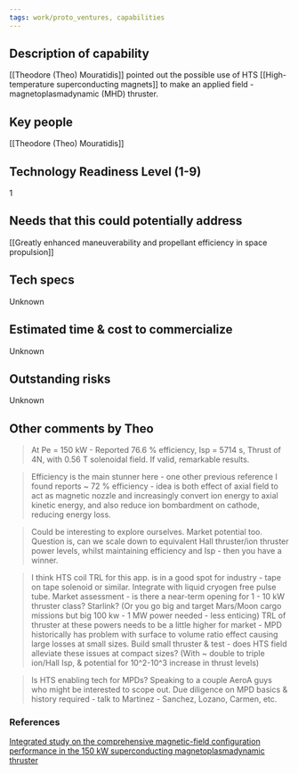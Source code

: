 ```yaml
---
tags: work/proto_ventures, capabilities
---
```

## Description of capability
[[Theodore (Theo) Mouratidis]] pointed out the possible use of HTS [[High-temperature superconducting magnets]] to make an applied field - magnetoplasmadynamic (MHD) thruster.

## Key people
[[Theodore (Theo) Mouratidis]]

## Technology Readiness Level (1-9)
1

## Needs that this could potentially address
[[Greatly enhanced maneuverability and propellant efficiency in space propulsion]]

## Tech specs
Unknown

## Estimated time & cost to commercialize
Unknown

## Outstanding risks
Unknown

## Other comments by Theo
>At Pe = 150 kW - Reported 76.6 % efficiency, Isp = 5714 s, Thrust of 4N, with 0.56 T solenoidal field. If valid, remarkable results.

>Efficiency is the main stunner here - one other previous reference I found reports ~ 72 % efficiency - idea is both effect of axial field to act as magnetic nozzle and increasingly convert ion energy to axial kinetic energy, and also reduce ion bombardment on cathode, reducing energy loss.

>Could be interesting to explore ourselves. Market potential too.
Question is, can we scale down to equivalent Hall thruster/ion thruster power levels, whilst maintaining efficiency and Isp  - then you have a winner.

>I think HTS coil TRL for this app. is in a good spot for industry - tape on tape solenoid or similar. Integrate with liquid cryogen free pulse tube.
> Market assessment - is there a near-term opening for 1 - 10 kW thruster class? Starlink? (Or you go big and target Mars/Moon cargo missions but big 100 kw - 1 MW power needed - less enticing)
> TRL of thruster at these powers needs to be a little higher for market - MPD historically has problem with surface to volume ratio effect causing large losses at small sizes. Build small thruster & test - does HTS field alleviate these issues at compact sizes? (With ~ double to triple ion/Hall Isp, & potential for 10^2-10^3 increase in thrust levels)​

> Is HTS enabling tech for MPDs? Speaking to a couple AeroA guys who might be interested to scope out. Due diligence on MPD basics & history required - talk to Martinez - Sanchez, Lozano, Carmen, etc.

### References
[Integrated study on the comprehensive magnetic-field configuration performance in the 150 kW superconducting magnetoplasmadynamic thruster
](https://www.nature.com/articles/s41598-021-00308-4)